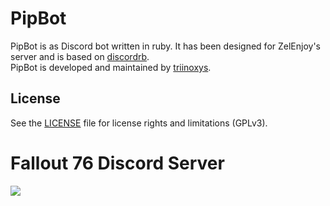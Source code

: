 # PipBot 

PipBot is as Discord bot written in ruby. It has been designed for ZelEnjoy's server and is based on [discordrb](https://github.com/meew0/discordrb).  
PipBot is developed and maintained by [triinoxys](http://triinoxys.fr/).  

## License
See the [LICENSE](LICENSE.md) file for license rights and limitations (GPLv3).

# Fallout 76 Discord Server

[![](https://discordapp.com/api/guilds/371046774758178816/embed.png?style=banner2)](https://discord.gg/DQXUE5k)
